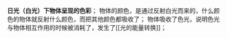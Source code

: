 **日光（白光）下物体呈现的色彩**；
物体的颜色，是通过反射白光而来的，什么颜色的物体就反射什么颜色，而把其他颜色都吸收了；
物体吸收了色光，说明色光与物体相互作用的时候被消耗了，发生了[[光的能量转换]]；

